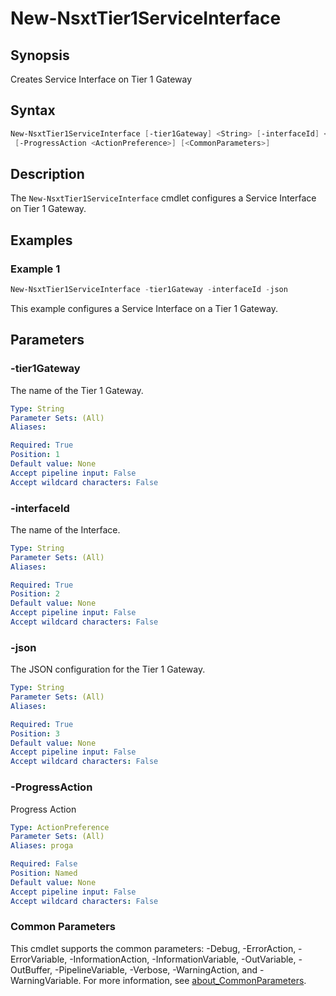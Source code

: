 # New-NsxtTier1ServiceInterface

## Synopsis

Creates Service Interface on Tier 1 Gateway

## Syntax

```powershell
New-NsxtTier1ServiceInterface [-tier1Gateway] <String> [-interfaceId] <String> [-json] <String>
 [-ProgressAction <ActionPreference>] [<CommonParameters>]
```

## Description

The `New-NsxtTier1ServiceInterface` cmdlet configures a Service Interface on Tier 1 Gateway.

## Examples

### Example 1

```powershell
New-NsxtTier1ServiceInterface -tier1Gateway -interfaceId -json
```

This example configures a Service Interface on a Tier 1 Gateway.

## Parameters

### -tier1Gateway

The name of the Tier 1 Gateway.

```yaml
Type: String
Parameter Sets: (All)
Aliases:

Required: True
Position: 1
Default value: None
Accept pipeline input: False
Accept wildcard characters: False
```

### -interfaceId

The name of the Interface.

```yaml
Type: String
Parameter Sets: (All)
Aliases:

Required: True
Position: 2
Default value: None
Accept pipeline input: False
Accept wildcard characters: False
```

### -json

The JSON configuration for the Tier 1 Gateway.

```yaml
Type: String
Parameter Sets: (All)
Aliases:

Required: True
Position: 3
Default value: None
Accept pipeline input: False
Accept wildcard characters: False
```

### -ProgressAction

Progress Action

```yaml
Type: ActionPreference
Parameter Sets: (All)
Aliases: proga

Required: False
Position: Named
Default value: None
Accept pipeline input: False
Accept wildcard characters: False
```

### Common Parameters

This cmdlet supports the common parameters: -Debug, -ErrorAction, -ErrorVariable, -InformationAction, -InformationVariable, -OutVariable, -OutBuffer, -PipelineVariable, -Verbose, -WarningAction, and -WarningVariable. For more information, see [about_CommonParameters](http://go.microsoft.com/fwlink/?LinkID=113216).
